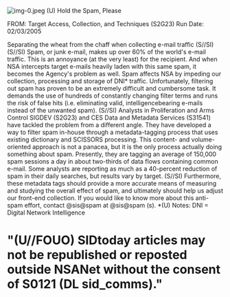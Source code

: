 ![img-0.jpeg](img-0.jpeg)
(U) Hold the Spam, Please

FROM:
Target Access, Collection, and Techniques (S2G23)
Run Date: 02/03/2005

Separating the wheat from the chaff when collecting e-mail traffic (S//SI)
(S//SI) Spam, or junk e-mail, makes up over 60\% of the world's e-mail traffic. This is an annoyance (at the very least) for the recipient. And when NSA intercepts target e-mails heavily laden with this same spam, it becomes the Agency's problem as well. Spam affects NSA by impeding our collection, processing and storage of DNI* traffic. Unfortunately, filtering out spam has proven to be an extremely difficult and cumbersome task. It demands the use of hundreds of constantly changing filter terms and runs the risk of false hits (i.e. eliminating valid, intelligencebearing e-mails instead of the unwanted spam).
(S//SI) Analysts in Proliferation and Arms Control SIGDEV (S2G23) and CES Data and Metadata Services (S31541) have tackled the problem from a different angle. They have developed a way to filter spam in-house through a metadata-tagging process that uses existing dictionary and SCISSORS processing. This content- and volume-oriented approach is not a panacea, but it is the only process actually doing something about spam. Presently, they are tagging an average of 150,000 spam sessions a day in about two-thirds of data flows containing common e-mail. Some analysts are reporting as much as a 40-percent reduction of spam in their daily searches, but results vary by target.
(S//SI) Furthermore, these metadata tags should provide a more accurate means of measuring and studying the overall effect of spam, and ultimately should help us adjust our front-end collection. If you would like to know more about this anti-spam effort, contact @sis@spam at @sis@spam (s).
*(U) Notes:
DNI = Digital Network Intelligence

# "(U//FOUO) SIDtoday articles may not be republished or reposted outside NSANet without the consent of S0121 (DL sid_comms)."
